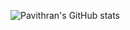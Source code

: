 ![Pavithran's GitHub stats](https://github-readme-stats.vercel.app/api?username=PavithranChelliahpillai)
